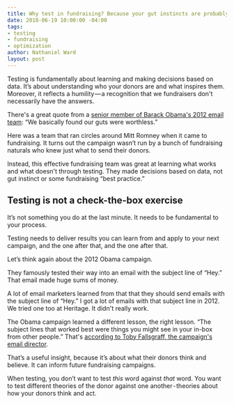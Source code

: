 ```yaml
---
title: Why test in fundraising? Because your gut instincts are probably wrong
date: 2018-06-19 10:00:00 -04:00
tags:
- testing
- fundraising
- optimization
author: Nathaniel Ward
layout: post
---
```


Testing is fundamentally about learning and making decisions based on data. It’s about understanding who your donors are and what inspires them. Moreover, it reflects a humility — a recognition that we fundraisers don't necessarily have the answers.

There's a great quote from a [senior member of Barack Obama's 2012 email team](https://enga.ge/wp-content/uploads/2018/01/Inside_the_Cave-1.pdf "Inside the Cave"): “We basically found our guts were worthless.”

Here was a team that ran circles around Mitt Romney when it came to fundraising. It turns out the campaign wasn’t run by a bunch of fundraising naturals who knew just what to send their donors.

Instead, this effective fundraising team was great at learning what works and what doesn't through testing. They made decisions based on data, not gut instinct or some fundraising “best practice.”

## Testing is not a check-the-box exercise

It’s not something you do at the last minute. It needs to be fundamental to your process.

Testing needs to deliver results you can learn from and apply to your next campaign, and the one after that, and the one after that.

Let’s think again about the 2012 Obama campaign.

They famously tested their way into an email with the subject line of “Hey.” That email made huge sums of money.

A lot of email marketers learned from that that they should send emails with the subject line of “Hey.” I got a lot of emails with that subject line in 2012. We tried one too at Heritage. It didn't really work.

The Obama campaign learned a different lesson, the right lesson. “The subject lines that worked best were things you might see in your in-box from other people.” That's [according to Toby Fallsgraff, the campaign's email director](https://www.theatlantic.com/technology/archive/2012/11/hey-i-need-to-talk-to-you-about-this-brilliant-obama-email-scheme/265725/).

That’s a useful insight, because it’s about what their donors think and believe. It can inform future fundraising campaigns.

When testing, you don’t want to test _this_ word against _that_ word. You want to test different theories of the donor against one another - theories about how your donors think and act.
